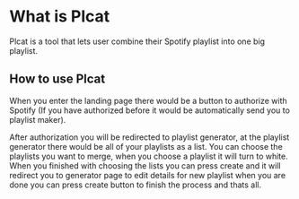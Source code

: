 # What is Plcat
Plcat is a tool that lets user combine their Spotify playlist into one big playlist.

## How to use Plcat
When you enter the landing page there would be a button to authorize with Spotify (If you have authorized before it would be automatically send you to playlist maker).

After authorization you will be redirected to playlist generator, at the playlist generator there would be all of your playlists as a list. You can choose the playlists you want to merge, when you choose a playlist it will turn to white. When you finished with choosing the lists you can press create and it will redirect you to generator page to edit details for new playlist when you are done you can press create button to finish the process and thats all.

